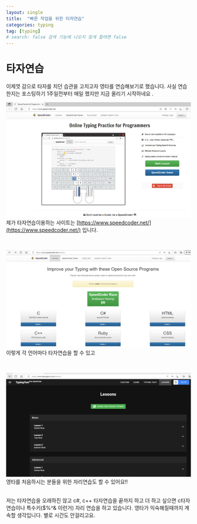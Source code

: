 ```yaml
---
layout: single
title:  "빠른 작업을 위한 타자연습"
categories: typing
tag: [typing]
# search: false 검색 기능에 나오지 않게 할려면 false
---
```


# 타자연습

이제껏 감으로 타자를 치던 습관을 고치고자 영타를 연습해보기로 했습니다. 
사실 연습한지는 포스팅하기 1주일전부터 매일 했지만 지금 올리기 시작하네요 .

![](../../assets/images/2023-02-01-Typing.md/2023-02-01-17-20-02.png)
제가 타자연습이용하는 사이트는
[https://www.speedcoder.net/](https://www.speedcoder.net/) 입니다.

<br>

![](../../assets/images/2023-02-01-Typing.md/2023-02-01-17-26-57.png)
이렇게 각 언어마다 타자연습을 할 수 있고

<br>

![](../../assets/images/2023-02-01-Typing.md/2023-02-01-17-26-34.png)
영타를 처음하시는 분들을 위한 자리연습도 할 수 있어요!!

<br>
저는 타자연습을 오래하진 않고 c#, c++ 타자연습을 끝까지 하고 더 하고 싶으면 c타자연습이나 특수키($%^& 이런거) 자리 연습을 하고 있습니다.
영타가 익숙해질때까지 계속할 생각입니다. 별로 시간도 안걸리고요.